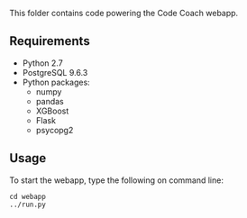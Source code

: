 This folder contains code powering the Code Coach webapp.

## Requirements
- Python 2.7
- PostgreSQL 9.6.3
- Python packages:
	- numpy
	- pandas
	- XGBoost
	- Flask
	- psycopg2
	


## Usage
To start the webapp, type the following on command line:

```
cd webapp
../run.py
```